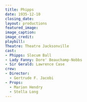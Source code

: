 ```yaml
---
title: Phipps
date: 1935-12-10
closing_date:
layout: productions
featured_image:
image_caption:
image_credit:
playbill:
Theatre: Theatre Jacksonville
cast:
- Phipps: Slocum Ball
- Lady Fanny: Dore' Beauchamp-Nobbs
- Sir Gerald: Lawrence Case
crew:
- Director:
  - Gertrude F. Jacobi
- Props:
  - Marion Hendry
  - Stella Long
---
```


